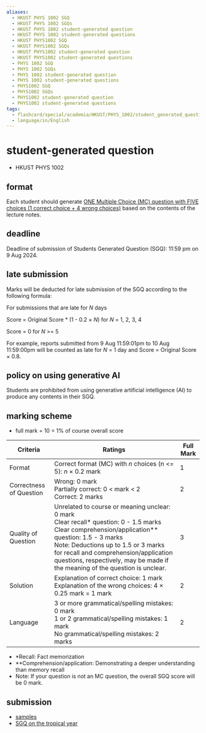```yaml
---
aliases:
  - HKUST PHYS 1002 SGQ
  - HKUST PHYS 1002 SGQs
  - HKUST PHYS 1002 student-generated question
  - HKUST PHYS 1002 student-generated questions
  - HKUST PHYS1002 SGQ
  - HKUST PHYS1002 SGQs
  - HKUST PHYS1002 student-generated question
  - HKUST PHYS1002 student-generated questions
  - PHYS 1002 SGQ
  - PHYS 1002 SGQs
  - PHYS 1002 student-generated question
  - PHYS 1002 student-generated questions
  - PHYS1002 SGQ
  - PHYS1002 SGQs
  - PHYS1002 student-generated question
  - PHYS1002 student-generated questions
tags:
  - flashcard/special/academia/HKUST/PHYS_1002/student_generated_question
  - language/in/English
---
```


# student-generated question

- HKUST PHYS 1002

## format

Each student should generate <u>ONE Multiple Choice (MC) question with FIVE choices (1 correct choice + 4 wrong choices)</u> based on the contents of the lecture notes.

## deadline

Deadline of submission of Students Generated Question (SGQ): 11:59 pm on 9 Aug 2024.

## late submission

Marks will be deducted for late submission of the SGQ according to the following formula:

For submissions that are late for _N_ days

Score = Original Score * (1 - 0.2 × _N_) for _N_ = 1, 2, 3, 4

Score = 0 for _N_ >= 5

For example, reports submitted from 9 Aug 11:59:01pm to 10 Aug 11:59:00pm will be counted as late for _N_ = 1 day and Score = Original Score × 0.8.

## policy on using generative AI

Students are prohibited from using generative artificial intelligence (AI) to produce any contents in their SGQ.

## marking scheme

- full mark = 10 = 1% of course overall score

| __Criteria__            | __Ratings__                                                                                                                                                                                                                                                                                                                  | __Full Mark__ |
| ----------------------- | ---------------------------------------------------------------------------------------------------------------------------------------------------------------------------------------------------------------------------------------------------------------------------------------------------------------------------- | ------------- |
| Format                  | Correct format (MC) with _n_ choices (n <= 5): _n_ × 0.2 mark                                                                                                                                                                                                                                                                | 1             |
| Correctness of Question | Wrong: 0 mark<br/>Partially correct: 0 < mark < 2<br/>Correct: 2 marks                                                                                                                                                                                                                                                       | 2             |
| Quality of Question     | Unrelated to course or meaning unclear: 0 mark<br/>Clear recall\* question: 0 - 1.5 marks<br/>Clear comprehension/application\*\* question: 1.5 - 3 marks<br/>Note: Deductions up to 1.5 or 3 marks for recall and comprehension/application questions, respectively, may be made if the meaning of the question is unclear. | 3             |
| Solution                | Explanation of correct choice: 1 mark<br/>Explanation of the wrong choices: 4 × 0.25 mark = 1 mark                                                                                                                                                                                                                           | 2             |
| Language                | 3 or more grammatical/spelling mistakes: 0 mark<br/>1 or 2 grammatical/spelling mistakes: 1 mark<br/>No grammatical/spelling mistakes: 2 marks                                                                                                                                                                               | 2             |

- \*Recall: Fact memorization
- \*\*Comprehension/application: Demonstrating a deeper understanding than memory recall
- Note: If your question is not an MC question, the overall SGQ score will be 0 mark.

## submission

- [samples](questions.md#student-generated%20questions)
- [SGQ on the tropical year](SGQ%20on%20the%20tropical%20year.md)
